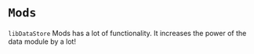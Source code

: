# `Mods`
`libDataStore` Mods has a lot of functionality. It increases the power of the data module by a lot!
